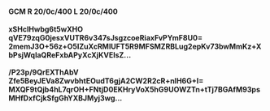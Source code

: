 #### GCM R 20/0c/400 L 20/0c/400
**xSHclHwbg6t5wXHO**<br/>**qVE79zqG0jesxVUTR6v347sJsgzcoeRiaxFvPYmF8U0=**<br/>**2memJ3O+56z+O5IZuXcRMIUFT5R9MFSMZRBLug2epKv73bwMmKz+XbPsjWqlaQReFxbAPyXcXjKVElsZ...**<br/><br/>
**/P23p/9QrEXThAbV**<br/>**Zfe5BeyJEVa8ZwvbhtEOudT6gjA2CW2R2cR+nlH6G+I=**<br/>**MXQF9tQjb4hL7qrOH+FNtjD0EKHryVoX5hG9UOWZTn+tTj7BGAfM93psMHfDxfCjkSfgGhYXBJMyj3wg...**